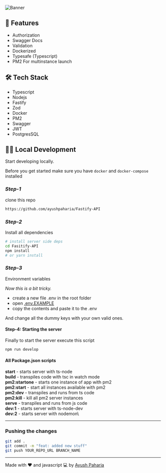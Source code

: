 ![Banner](https://i.postimg.cc/XJ9fTqnZ/Fastify-API-Banner-Banner.png)

## 🚀 **Features**

- Authorization
- Swagger Docs
- Validation
- Dockerized
- Typesafe (Typescript)
- PM2 For multinstance launch

## 🛠️ **Tech Stack**

- Typescript
- Nodejs
- Fastify
- Zod
- Docker
- PM2
- Swagger
- JWT
- PostgresSQL

## 👷‍♂️ **Local Development**

Start developing locally.

Before you get started make sure you have `docker` and `docker-compose` installed

### *Step-1*

clone this repo

```sh
https://github.com/ayushpaharia/Fastify-API
```

### *Step-2*

Install all dependencies

```sh
# install server side deps
cd Fasitify-API
npm install
# or yarn install
```

### *Step-3*

Environment variables

_Now this is a bit tricky._

- create a new file .env in the root folder
- open [.env.EXAMPLE](./.env.EXAMPLE)
- copy the contents and paste it to the .env

And change all the dummy keys with your own valid ones.

#### Step-4: Starting the server

Finally to start the server execute this script

```sh
npm run develop
```

#### All Package.json scripts


  **start** - starts server with ts-node\
  **build** - transpiles code with tsc in watch mode\
  **pm2:startone** - starts one instance of app with pm2\
  **pm2:start** - start all instances available with pm2\
  **pm2:dev** - transpiles and runs from ts code\
  **pm2:kill** - kill all pm2 server instances\
  **serve** - transpiles and runs from js code\
  **dev:1** - starts server with ts-node-dev\
  **dev:2** - starts server with nodemon\

---

### Pushing the changes

```bash
git add .
git commit -m "feat: added new stuff"
git push YOUR_REPO_URL BRANCH_NAME
```

---

Made with ❤️ and javascript 💻 by [Ayush Paharia]()
